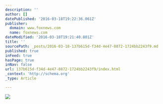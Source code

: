 ```yaml
---
description: ''
author: []
datePublished: '2016-03-18T19:22:36.061Z'
publisher:
  domain: www.foxnews.com
  name: foxnews.com
dateModified: '2016-03-18T19:21:40.801Z'
title: ''
sourcePath: _posts/2016-03-18-137b615d-f34d-4e47-8872-1724bb2243f9.md
published: true
inFeed: true
hasPage: true
inNav: false
url: 137b615d-f34d-4e47-8872-1724bb2243f9/index.html
_context: 'http://schema.org'
_type: Article

---
```

![](http://a57.foxnews.com/images.foxnews.com/content/fox-news/politics/2016/03/18/personnel-at-nuke-base-probed-for-drug-use/_jcr_content/par/featured_image/media-0.img.jpg/876/493/1458318879881.jpg?ve=1&tl=1)